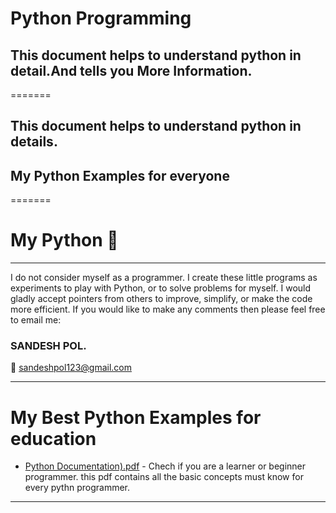 # <b>Python Programming</b>
<h2>This document helps to understand python in detail.And tells you More Information.</h2>
=======
<h2>This document helps to understand python in details.</h2>

<h2>My Python Examples for everyone </h2>
=======

# My Python  :snake:
<hr>
I do not consider myself as a programmer. I create these little programs as experiments to play with Python, or to solve problems for myself. 
I would gladly accept pointers from others to improve, simplify, or make the code more efficient. If you would like to make any comments then please feel free to email me:

<h3><b>SANDESH POL.</b></h3>

:email: sandeshpol123@gmail.com
<hr>

# My Best Python Examples for education 


- [Python Documentation).pdf](https://github.com/codewithsandy/Python-Basic-Exp/blob/master/Python%20Documentation.pdf) - Chech if you are a learner or beginner programmer. this pdf contains all the basic concepts must know for every pythn programmer.


<hr>

